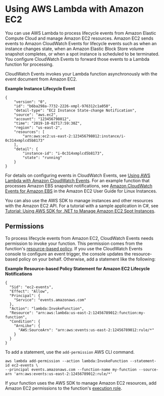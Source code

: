 # Using AWS Lambda with Amazon EC2<a name="services-ec2"></a>

You can use AWS Lambda to process lifecycle events from Amazon Elastic Compute Cloud and manage Amazon EC2 resources\. Amazon EC2 sends events to Amazon CloudWatch Events for lifecycle events such as when an instance changes state, when an Amazon Elastic Block Store volume snapshot completes, or when a spot instance is scheduled to be terminated\. You configure CloudWatch Events to forward those events to a Lambda function for processing\.

CloudWatch Events invokes your Lambda function asynchronously with the event document from Amazon EC2\.

**Example Instance Lifecycle Event**  

```
{
    "version": "0",
    "id": "b6ba298a-7732-2226-xmpl-976312c1a050",
    "detail-type": "EC2 Instance State-change Notification",
    "source": "aws.ec2",
    "account": "123456798012",
    "time": "2019-10-02T17:59:30Z",
    "region": "us-east-2",
    "resources": [
        "arn:aws:ec2:us-east-2:123456798012:instance/i-0c314xmplcd5b8173"
    ],
    "detail": {
        "instance-id": "i-0c314xmplcd5b8173",
        "state": "running"
    }
}
```

For details on configuring events in CloudWatch Events, see [Using AWS Lambda with Amazon CloudWatch Events](services-cloudwatchevents.md)\. For an example function that processes Amazon EBS snapshot notifications, see [Amazon CloudWatch Events for Amazon EBS](https://docs.aws.amazon.com/AWSEC2/latest/UserGuide/ebs-cloud-watch-events.html) in the Amazon EC2 User Guide for Linux Instances\.

You can also use the AWS SDK to manage instances and other resources with the Amazon EC2 API\. For a tutorial with a sample application in C\#, see [Tutorial: Using AWS SDK for \.NET to Manage Amazon EC2 Spot Instances](services-ec2-tutorial.md)\.

## Permissions<a name="services-ec2-permissions"></a>

To process lifecycle events from Amazon EC2, CloudWatch Events needs permission to invoke your function\. This permission comes from the function's [resource\-based policy](access-control-resource-based.md)\. If you use the CloudWatch Events console to configure an event trigger, the console updates the resource\-based policy on your behalf\. Otherwise, add a statement like the following:

**Example Resource\-based Policy Statement for Amazon EC2 Lifecycle Notifications**  

```
{
  "Sid": "ec2-events",
  "Effect": "Allow",
  "Principal": {
    "Service": "events.amazonaws.com"
  },
  "Action": "lambda:InvokeFunction",
  "Resource": "arn:aws:lambda:us-east-2:12456789012:function:my-function",
  "Condition": {
    "ArnLike": {
      "AWS:SourceArn": "arn:aws:events:us-east-2:12456789012:rule/*"
    }
  }
}
```

To add a statement, use the `add-permission` AWS CLI command\.

```
aws lambda add-permission --action lambda:InvokeFunction --statement-id ec2-events \
--principal events.amazonaws.com --function-name my-function --source-arn 'arn:aws:events:us-east-2:12456789012:rule/*'
```

If your function uses the AWS SDK to manage Amazon EC2 resources, add Amazon EC2 permissions to the function's [execution role](lambda-intro-execution-role.md)\.